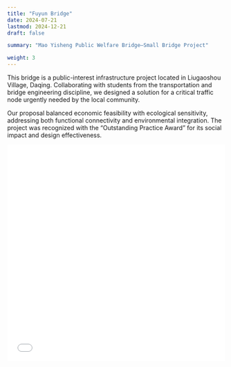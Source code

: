 ```yaml
---
title: "Fuyun Bridge"
date: 2024-07-21
lastmod: 2024-12-21
draft: false

summary: "Mao Yisheng Public Welfare Bridge—Small Bridge Project"

weight: 3
---
```



This bridge is a public-interest infrastructure project located in Liugaoshou Village, Daqing. Collaborating with students from the transportation and bridge engineering discipline, we designed a solution for a critical traffic node urgently needed by the local community.

Our proposal balanced economic feasibility with ecological sensitivity, addressing both functional connectivity and environmental integration. The project was recognized with the “Outstanding Practice Award” for its social impact and design effectiveness.

<embed src="/images/project/6/1.pdf" type="application/pdf" width="100%" height="500" />
